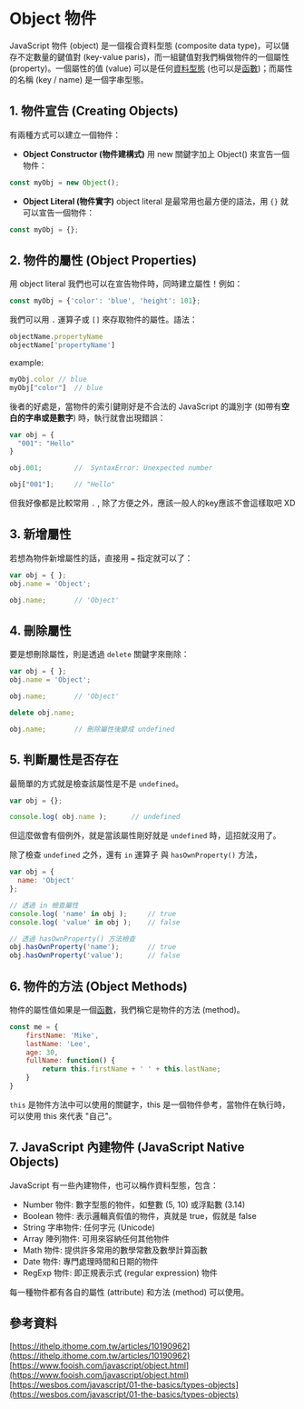 # Object 物件

JavaScript 物件 \(object\) 是一個複合資料型態 \(composite data type\)，可以儲存不定數量的鍵值對 \(key-value paris\)，而一組鍵值對我們稱做物件的一個屬性 \(property\)。一個屬性的值 \(value\) 可以是任何[資料型態](https://www.fooish.com/javascript/data-types.html) \(也可以是[函數](https://www.fooish.com/javascript/function.html)\)；而屬性的名稱 \(key / name\) 是一個字串型態。

## 1. 物件宣告 \(Creating Objects\)

有兩種方式可以建立一個物件：

* **Object Constructor \(物件建構式\)** 用 new 關鍵字加上 Object\(\) 來宣告一個物件：

```javascript
const myObj = new Object();  
```

* **Object Literal \(物件實字\)** object literal 是最常用也最方便的語法，用 `{}` 就可以宣告一個物件：

```javascript
const myObj = {};  
```

## 2. 物件的屬性 \(Object Properties\)

用 object literal 我們也可以在宣告物件時，同時建立屬性！例如：

```javascript
const myObj = {'color': 'blue', 'height': 101};
```

我們可以用 `.` 運算子或 `[]` 來存取物件的屬性。語法：

```javascript
objectName.propertyName
objectName['propertyName']
```

example:

```javascript
myObj.color // blue
myObj["color"]  // blue
```

後者的好處是，當物件的索引鍵剛好是不合法的 JavaScript 的識別字 \(如帶有**空白的字串或是數字**\) 時，執行就會出現錯誤：

```javascript
var obj = {
  "001": "Hello"
}

obj.001;        //  SyntaxError: Unexpected number

obj["001"];     // "Hello"
```

但我好像都是比較常用 `.`  , 除了方便之外，應該一般人的key應該不會這樣取吧 XD

## 3.  新增屬性

若想為物件新增屬性的話，直接用 `=` 指定就可以了：

```javascript
var obj = { };
obj.name = 'Object';

obj.name;       // 'Object'
```

## 4. 刪除屬性

要是想刪除屬性，則是透過 `delete` 關鍵字來刪除：

```javascript
var obj = { };
obj.name = 'Object';

obj.name;       // 'Object'

delete obj.name;

obj.name;       // 刪除屬性後變成 undefined
```

## 5. 判斷屬性是否存在

最簡單的方式就是檢查該屬性是不是 `undefined`。

```javascript
var obj = {};

console.log( obj.name );      // undefined
```

但這麼做會有個例外，就是當該屬性剛好就是 `undefined` 時，這招就沒用了。

除了檢查 `undefined` 之外，還有 `in` 運算子 與 `hasOwnProperty()` 方法，  


```javascript
var obj = {
  name: 'Object'
};

// 透過 in 檢查屬性
console.log( 'name' in obj );     // true
console.log( 'value' in obj );    // false

// 透過 hasOwnProperty() 方法檢查
obj.hasOwnProperty('name');       // true
obj.hasOwnProperty('value');      // false
```

## 6. 物件的方法 \(Object Methods\)

物件的屬性值如果是一個[函數](https://www.fooish.com/javascript/function.html)，我們稱它是物件的方法 \(method\)。

```javascript
const me = {
    firstName: 'Mike',
    lastName: 'Lee',
    age: 30,
    fullName: function() {
        return this.firstName + ' ' + this.lastName;
    }
}
```

`this` 是物件方法中可以使用的關鍵字，this 是一個物件參考，當物件在執行時，可以使用 this 來代表 "自己"。  


## 7. JavaScript 內建物件 \(JavaScript Native Objects\)

JavaScript 有一些內建物件，也可以稱作資料型態，包含：

* Number 物件: 數字型態的物件，如整數 \(5, 10\) 或浮點數 \(3.14\)
* Boolean 物件: 表示邏輯真假值的物件，真就是 true，假就是 false
* String 字串物件: 任何字元 \(Unicode\)
* Array 陣列物件: 可用來容納任何其他物件
* Math 物件: 提供許多常用的數學常數及數學計算函數
* Date 物件: 專門處理時間和日期的物件
* RegExp 物件: 即正規表示式 \(regular expression\) 物件

每一種物件都有各自的屬性 \(attribute\) 和方法 \(method\) 可以使用。

## 參考資料

[https://ithelp.ithome.com.tw/articles/10190962](https://ithelp.ithome.com.tw/articles/10190962)  
[https://www.fooish.com/javascript/object.html](https://www.fooish.com/javascript/object.html)  
[https://wesbos.com/javascript/01-the-basics/types-objects](https://wesbos.com/javascript/01-the-basics/types-objects)

